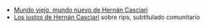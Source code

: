 -   [Mundo viejo, mundo nuevo de Hernán Casciari](https://www.youtube.com/watch?v=62zc4zB77f4)
-   [Los justos de Hernán Casciari](https://www.youtube.com/watch?v=GWO8wghlyE4) sobre rips, subtitulado comunitario
